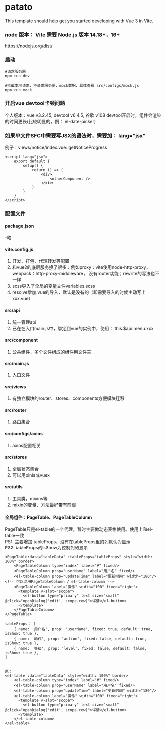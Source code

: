 # patato

This template should help get you started developing with Vue 3 in Vite.

### node 版本： Vite 需要 Node.js 版本 14.18+，16+
https://nodejs.org/dist/

### 启动
```
#请求服务器
npm run dev

#拦截本地请求，不请求服务器，mock数据，具体查看 src/configs/mock.js
npm run mock
```

### 开启vue devtool卡顿问题
个人版本：vue v3.2.45, devtool v6.4.5, 谷歌 v108
devtool开启时，组件会渲染的时间更长(比较明显的，例： el-date-picker)

### 如果单文件SFC中需要写JSX的语法时，需要加： lang="jsx"
例子：views/notice/index.vue: getNoticeProgress

```
<script lang="jsx">
    export default {
        setup() {
            return () => (
                <div>
                    <otherComponent />
                </div>
            )
        }
    }
</script>
```

### 配置文件
#### package.json
-略

#### vite.config.js
1. 开发、打包、代理转发等配置
2. 和vue2的底层服务换了很多：例如proxy：vite使用node-http-proxy， webpack：http-proxy-middleware，
没有router功能；rewrite的写法也不一样
3. scss导入了全局的变量文件variables.scss
4. resolve增加.vue的导入，默认是没有的（即需要导入的时候主动写上xxx.vue）

#### src/api
1. 统一管理api
2. 已在在入口main.js中，绑定到vue的实例中，使用： this.$api.menu.xxx

#### src/component
1. 公共组件，多个文件组成的组件用文件夹

#### src/main.js
1. 入口文件

#### src/views
1. 有独立模块的router、stores、components方便模块迁移

#### src/router
1. 路由集合

#### src/configs/axios
1. axios配置相关

#### src/stores
1. 全局状态集合
2. 可以用pinia或vuex

#### src/utils
1. 工具类，mixins等
2. mixin的变量、方法最好带有前缀

#### 全局组件：PageTable、PageTableColumn
PageTable只是el-table的一个代理，暂时主要做动态表格使用。使用上和el-table一致  
PS1: 主要增加:tableProps，没有在tableProps里的列默认为显示  
PS2: tableProps的isShow为控制列的显示  
```
<PageTable:data="tableData" :tableProps="tableProps" style="width: 100%" border>
    <PageTableColumn type="index" label="#" fixed/>
    <PageTableColumn prop="userName" label="用户名" fixed/>
    <el-table-column prop="updateTime" label="更新时间" width="180"/> <!-- 可以混用PageTableColumn / el-table-column -->
    <PageTableColumn label="操作" width="100" fixed="right">
      <template v-slot="scope">
        <el-button type="primary" text size="small" @click="openDialog('edit', scope.row)">详情</el-button>
      </template>
    </PageTableColumn>
</PageTable>

tableProps： [
    { name: '用户名', prop: 'userName', fixed: true, default: true, isShow: true },
    { name: '动作', prop: 'action', fixed: false, default: true, isShow: true },
    { name: '等级', prop: 'level', fixed: false, default: false, isShow: true },
]


原：
<el-table :data="tableData" style="width: 100%" border>
    <el-table-column type="index" label="#" fixed/>
    <el-table-column prop="userName" label="用户名" fixed/>
    <el-table-column prop="updateTime" label="更新时间" width="180"/>
    <el-table-column label="操作" width="100" fixed="right">
      <template v-slot="scope">
        <el-button type="primary" text size="small" @click="openDialog('edit', scope.row)">详情</el-button>
      </template>
    </el-table-column>
</el-table>
```
